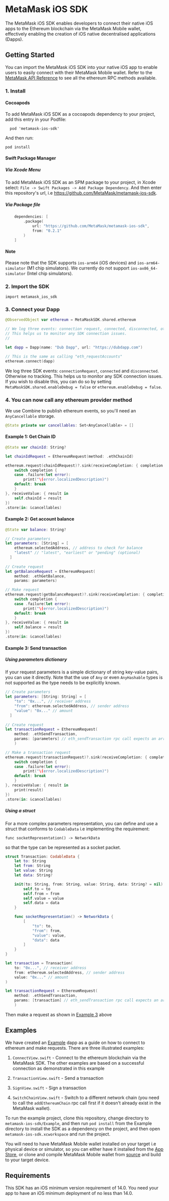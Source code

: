 # MetaMask iOS SDK
The MetaMask iOS SDK enables developers to connect their native iOS apps to the Ethereum blockchain via the MetaMask Mobile wallet, effectively enabling the creation of iOS native decentralised applications (Dapps).

## Getting Started
You can import the MetaMask iOS SDK into your native iOS app to enable users to easily connect with their MetaMask Mobile wallet. Refer to the [MetaMask API Reference](https://c0f4f41c-2f55-4863-921b-sdk-docs.github.io/guide/rpc-api.html#table-of-contents) to see all the ethereum RPC methods available.

### 1. Install

#### Cocoapods
To add MetaMask iOS SDK as a cocoapods dependency to your project, add this entry in your Podfile: 
```
  pod 'metamask-ios-sdk'
```
And then run:
```
pod install
```
#### Swift Package Manager
##### Via Xcode Menu
To add MetaMask iOS SDK as an SPM package to your project, in Xcode select: `File -> Swift Packages -> Add Package Dependency`. And then enter this repository's url, i.e https://github.com/MetaMask/metamask-ios-sdk.

##### Via Package file
```swift
    dependencies: [
        .package(
            url: "https://github.com/MetaMask/metamask-ios-sdk",
            from: "0.2.1"
        )
    ]
```

#### Note
Please note that the SDK supports `ios-arm64` (iOS devices) and `ios-arm64-simulator` (M1 chip simulators). We currently do not support `ios-ax86_64-simulator` (Intel chip simulators).

### 2. Import the SDK
```
import metamask_ios_sdk
```

### 3. Connect your Dapp
```swift
@ObservedObject var ethereum = MetaMaskSDK.shared.ethereum

// We log three events: connection request, connected, disconnected, otherwise no tracking. 
// This helps us to monitor any SDK connection issues. 
//  

let dapp = Dapp(name: "Dub Dapp", url: "https://dubdapp.com")

// This is the same as calling "eth_requestAccounts"
ethereum.connect(dapp)
```

We log three SDK events: `connectionRequest`, `connected` and `disconnected`. Otherwise no tracking. This helps us to monitor any SDK connection issues. If you wish to disable this, you can do so by setting `MetaMaskSDK.shared.enableDebug = false` or `ethereum.enableDebug = false`.


### 4. You can now call any ethereum provider method
We use Combine to publish ethereum events, so you'll need an `AnyCancellable` storage.
```swift
@State private var cancellables: Set<AnyCancellable> = []
```
#### Example 1: Get Chain ID
```swift
@State var chainId: String?

let chainIdRequest = EthereumRequest(method: .ethChainId)

ethereum.request(chainIdRequest)?.sink(receiveCompletion: { completion in
    switch completion {
    case .failure(let error):
        print("\(error.localizedDescription)")
    default: break
    }
}, receiveValue: { result in
    self.chainId = result
})
.store(in: &cancellables)  
```


#### Example 2: Get account balance
```swift
@State var balance: String?

// Create parameters
let parameters: [String] = [
    ethereum.selectedAddress, // address to check for balance
    "latest" // "latest", "earliest" or "pending" (optional)
  ]
  
// Create request  
let getBalanceRequest = EthereumRequest(
    method: .ethGetBalance,
    params: parameters)

// Make request
ethereum.request(getBalanceRequest)?.sink(receiveCompletion: { completion in
    switch completion {
    case .failure(let error):
        print("\(error.localizedDescription)")
    default: break
    }
}, receiveValue: { result in
    self.balance = result
})
.store(in: &cancellables)  
```

#### Example 3: Send transaction
##### Using parameters dictionary
If your request parameters is a simple dictionary of string key-value pairs, you can use it directly. Note that the use of `Any` or even `AnyHashable` types is not supported as the type needs to be explicitly known.

```swift
// Create parameters
let parameters: [String: String] = [
    "to": "0x...", // receiver address
    "from": ethereum.selectedAddress, // sender address
    "value": "0x..." // amount
  ]
    
// Create request
let transactionRequest = EthereumRequest(
    method: .ethSendTransaction,
    params: [parameters] // eth_sendTransaction rpc call expects an array parameters object
    )

// Make a transaction request
ethereum.request(transactionRequest)?.sink(receiveCompletion: { completion in
    switch completion {
    case .failure(let error):
        print("\(error.localizedDescription)")
    default: break
    }
}, receiveValue: { result in
    print(result)
})
.store(in: &cancellables)  
```
##### Using a struct
 For a more complex parameters representation, you can define and use a struct that conforms to `CodableData` i.e implementing the requirement:
 ```
 func socketRepresentation() -> NetworkData
 ```
 so that the type can be represented as a socket packet.

```swift
struct Transaction: CodableData {
    let to: String
    let from: String
    let value: String
    let data: String?

    init(to: String, from: String, value: String, data: String? = nil) {
        self.to = to
        self.from = from
        self.value = value
        self.data = data
    }

    func socketRepresentation() -> NetworkData {
        [
            "to": to,
            "from": from,
            "value": value,
            "data": data
        ]
    }
}

let transaction = Transaction(
    to: "0x...", // receiver address
    from: ethereum.selectedAddress, // sender address
    value: "0x..." // amount
)

let transactionRequest = EthereumRequest(
    method: .ethSendTransaction,
    params: [transaction] // eth_sendTransaction rpc call expects an array parameters object
    )
```
Then make a request as shown in [Example 3](#example-3-send-transaction) above

## Examples
We have created an [Example](./Example/) dapp as a guide on how to connect to ethereum and make requests. There are three illustrated examples:

1) `ConnectView.swift` - Connect to the ethereum blockchain via the MetaMask SDK. The other examples are based on a successful connection as demonstrated in this example

2) `TransactionView.swift` - Send a transaction

3) `SignView.swift` - Sign a transaction

4) `SwitchChainView.swift` - Switch to a different network chain (you need to call the `addEthereumChain` rpc call first if it doesn't already exist in the MetaMask wallet). 

To run the example project, clone this repository, change directory to `metamask-ios-sdk/Example`, and then run `pod install` from the Example directory to install the SDK as a dependency on the project, and then open `metamask-ios-sdk.xcworkspace` and run the project. 

You will need to have MetaMask Mobile wallet installed on your target i.e physical device or simulator, so you can either have it installed from the [App Store](https://apps.apple.com/us/app/metamask-blockchain-wallet/id1438144202), or clone and compile MetaMask Mobile wallet from [source](https://github.com/MetaMask/metamask-mobile) and build to your target device. 

## Requirements
This SDK has an iOS minimum version requirement of 14.0. You need your app to have an iOS minimum deployment of no less than 14.0.
